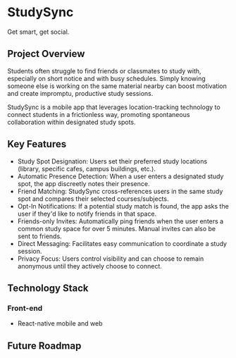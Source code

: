 # StudySync

Get smart, get social.

## Project Overview

Students often struggle to find friends or classmates to study with, especially on short notice and with busy schedules. Simply knowing someone else is working on the same material nearby can boost motivation and create impromptu, productive study sessions.

StudySync is a mobile app that leverages location-tracking technology to connect students in a frictionless way, promoting spontaneous collaboration within designated study spots.

## Key Features

- Study Spot Designation: Users set their preferred study locations (library, specific cafes, campus buildings, etc.).
- Automatic Presence Detection: When a user enters a designated study spot, the app discreetly notes their presence.
- Friend Matching: StudySync cross-references users in the same study spot and compares their selected courses/subjects.
- Opt-In Notifications: If a potential study match is found, the app asks the user if they'd like to notify friends in that space.
- Friends-only Invites: Automatically ping friends when the user enters a common study space for over 5 minutes. Manual invites can also be sent to friends.
- Direct Messaging: Facilitates easy communication to coordinate a study session.
- Privacy Focus: Users control visibility and can choose to remain anonymous until they actively choose to connect.

## Technology Stack

### Front-end

- React-native mobile and web


## Future Roadmap
